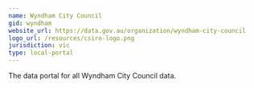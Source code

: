 ```yaml
---
name: Wyndham City Council
gid: wyndham
website_url: https://data.gov.au/organization/wyndham-city-council
logo_url: /resources/csiro-logo.png
jurisdiction: vic
type: local-portal
---
```


The data portal for all Wyndham City Council data.